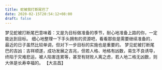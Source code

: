 ```yaml
---
title: 蛇被我打断尾巴了
date: 2020-02-15T20:54:12+08:00
draft: false
---
```


梦见蛇被打断尾巴意味着：又是为目标做准备的季节，耐心地准备上路的你，一定能达到目标。
细心地整理一下手头拥有的资源吧，看看那些是需要继续准备的，最近的日子虽然比较单调，但对下一步目标的实施也是重要的。
梦见蛇被打断尾巴的吉凶：吉祥顺遂，成功发展之吉兆，但若人格、地格有凶数，易生不良诱导，终陷于灾难悲运，被人陷害连累等，甚至有财败人离之虑，若人地二格无凶数，则大体是长寿幸福的。
【大吉昌】